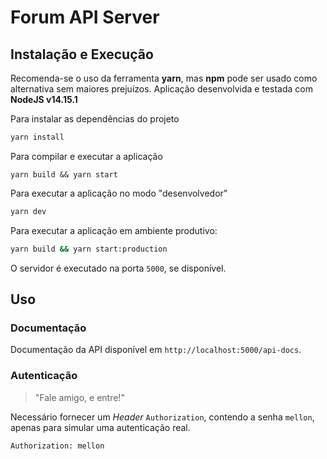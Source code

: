 # Forum API Server

## Instalação e Execução
Recomenda-se o uso da ferramenta **yarn**, mas **npm** pode ser usado como alternativa sem maiores prejuízos.
Aplicação desenvolvida e testada com **NodeJS v14.15.1**

Para instalar as dependências do projeto
```sh
yarn install
```

Para compilar e executar a aplicação
```
yarn build && yarn start
```

Para executar a aplicação no modo "desenvolvedor"
```sh
yarn dev
```

Para executar a aplicação em ambiente produtivo:
```sh
yarn build && yarn start:production
```

O servidor é executado na porta `5000`, se disponível.

## Uso

### Documentação
Documentação da API disponível em `http://localhost:5000/api-docs`.

### Autenticação
> "Fale amigo, e entre!"

Necessário fornecer um *Header* `Authorization`, contendo a senha `mellon`, apenas para simular uma autenticação real.
```
Authorization: mellon
```